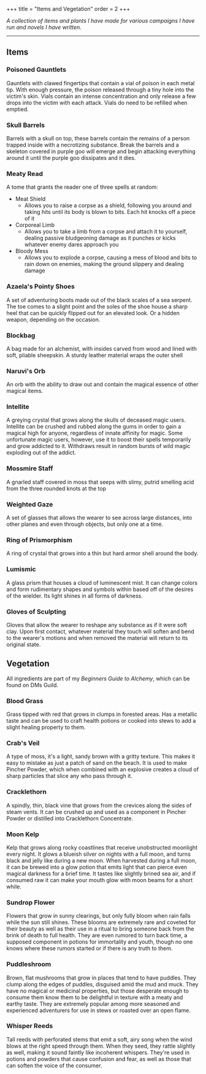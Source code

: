 +++
title = "Items and Vegetation"
order = 2
+++

*A collection of items and plants I have made for various campaigns I have run and novels I have written.*

---
## Items

### Poisoned Gauntlets

Gauntlets with clawed fingertips that contain a vial of poison in each metal tip. With enough pressure, the poison released through a tiny hole into the victim's skin. Vials contain an intense concentration and only release a few drops into the victim with each attack. Vials do need to be refilled when emptied.

### Skull Barrels

Barrels with a skull on top, these barrels contain the remains of a person trapped inside with a necrotizing substance. Break the barrels and a skeleton covered in purple goo will emerge and begin attacking everything around it until the purple goo dissipates and it dies.

<!--
### Serpents Tongue ^3ba6fe

The whispering sword of [[Characters#Lucian Icebane|Lucian Icebane]], who defeated the Dragon Lord and tamed the dragons, driving them into another plane to end the dragon wars. Is the only key to opening a portal into that realm and no other mortal has ever entered the Dragon Planes. Those who speak draconic or have ties to dragon kind can hear the faint whispering of Lucian's warnings on the havoc dragons could wreak mixed with the spell needed to open the portal spoken in a deep rumbling voice of the Dragon Lord.
-->
### Meaty Read

A tome that grants the reader one of three spells at random:
- Meat Shield
	- Allows you to raise a corpse as a shield, following you around and taking hits until its body is blown to bits. Each hit knocks off a piece of it
- Corporeal Limb
	- Allows you to take a limb from a corpse and attach it to yourself, dealing passive bludgeoning damage as it punches or kicks whatever enemy dares approach you
- Bloody Mess
	- Allows you to explode a corpse, causing a mess of blood and bits to rain down on enemies, making the ground slippery and dealing damage

### Azaela's Pointy Shoes

A set of adventuring boots made out of the black scales of a sea serpent. The toe comes to a slight point and the soles of the shoe house a sharp heel that can be quickly flipped out for an elevated look. Or a hidden weapon, depending on the occasion.

### Blockbag

A bag made for an alchemist, with insides carved from wood and lined with soft, pliable sheepskin. A sturdy leather material wraps the outer shell

### Naruvi's Orb

An orb with the ability to draw out and contain the magical essence of other magical items.

### Intellite 

A greying crystal that grows along the skulls of deceased magic users. Intellite can be crushed and rubbed along the gums in order to gain a magical high for anyone, regardless of innate affinity for magic. Some unfortunate magic users, however, use it to boost their spells temporarily and grow addicted to it. Withdraws result in random bursts of wild magic exploding out of the addict.

### Mossmire Staff

A gnarled staff covered in moss that seeps with slimy, putrid smelling acid from the three rounded knots at the top

### Weighted Gaze

A set of glasses that allows the wearer to see across large distances, into other planes and even through objects, but only one at a time.

### Ring of Prismorphism

A ring of crystal that grows into a thin but hard armor shell around the body.

### Lumismic

A glass prism that houses a cloud of luminescent mist. It can change colors and form rudimentary shapes and symbols within based off of the desires of the wielder. Its light shines in all forms of darkness.

### Gloves of Sculpting

Gloves that allow the wearer to reshape any substance as if it were soft clay. Upon first contact, whatever material they touch will soften and bend to the wearer's motions and when removed the material will return to its original state.

## Vegetation
All ingredients are part of my *Beginners Guide to Alchemy*, which can be found on DMs Guild.

### Blood Grass

Grass tipped with red that grows in clumps in forested areas. Has a metallic taste and can be used to craft health potions or cooked into stews to add a slight healing property to them.

### Crab's Veil

A type of moss, it's a light, sandy brown with a gritty texture. This makes it easy to mistake as just a patch of sand on the beach. It is used to make Pincher Powder, which when combined with an explosive creates a cloud of sharp particles that slice any who pass through it.

### Cracklethorn

A spindly, thin, black vine that grows from the crevices along the sides of steam vents. It can be crushed up and used as a component in Pincher Powder or distilled into Cracklethorn Concentrate. 

### Moon Kelp

Kelp that grows along rocky coastlines that receive unobstructed moonlight every night. It glows a blueish silver on nights with a full moon, and turns black and jelly like during a new moon. When harvested during a full moon, it can be brewed into a glow potion that emits light that can pierce even magical darkness for a brief time. It tastes like slightly brined sea air, and if consumed raw it can make your mouth glow with moon beams for a short while.

### Sundrop Flower

Flowers that grow in sunny clearings, but only fully bloom when rain falls while the sun still shines. These blooms are extremely rare and coveted for their beauty as well as their use in a ritual to bring someone back from the brink of death to full health. They are even rumored to turn back time, a supposed component in potions for immortality and youth, though no one knows where these rumors started or if there is any truth to them.

### Puddleshroom

Brown, flat mushrooms that grow in places that tend to have puddles. They clump along the edges of puddles, disguised amid the mud and muck. They have no magical or medicinal properties, but those desperate enough to consume them know them to be delightful in texture with a meaty and earthy taste. They are extremely popular among more seasoned and experienced adventurers for use in stews or roasted over an open flame.

### Whisper Reeds
Tall reeds with perforated stems that emit a soft, airy song when the wind blows at the right speed through them. When they seed, they rattle slightly as well, making it sound faintly like incoherent whispers. They're used in potions and powders that cause confusion and fear, as well as those that can soften the voice of the consumer.